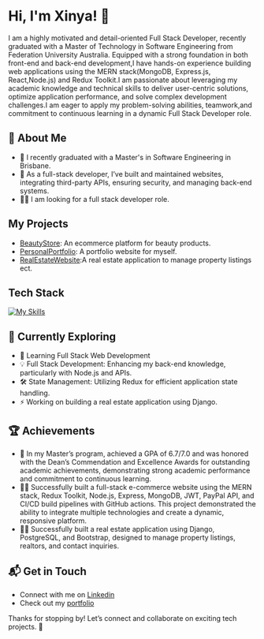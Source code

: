 # Hi, I'm Xinya! 👋

I am a highly motivated and detail-oriented Full Stack Developer, recently graduated with a Master of Technology in Software Engineering from Federation University Australia. Equipped with a strong foundation in both front-end and back-end development,I have hands-on experience building web applications using the MERN stack(MongoDB, Express.js, React,Node.js) and Redux Toolkit.I am passionate about leveraging my academic knowledge and technical skills to deliver user-centric solutions, optimize application performance, and solve complex development challenges.I am eager to apply my problem-solving abilities, teamwork,and commitment to continuous learning in a dynamic Full Stack Developer role.

## 🚀 About Me

- 🔭 I recently graduated with a Master's in Software Engineering in Brisbane.
- 📝 As a full-stack developer, I’ve built and maintained websites, integrating third-party APIs, ensuring security, and managing back-end systems.
- 👨‍💻 I am looking for a full stack developer role.

## My Projects

- [BeautyStore](https://www.beautystore.party/): An ecommerce platform for beauty products.
- [PersonalPortfolio](https://xinya-liu-portfolio.netlify.app/): A portfolio website for myself.
- [RealEstateWebsite](http://houseseek.site/):A real estate application to manage property listings ect.

## Tech Stack

[![My Skills](https://skillicons.dev/icons?i=js,html,css,react,nodejs,mongodb,bootstrap,figma,git,java,python,sap)](https://skillicons.dev)

## 🌱 Currently Exploring

- 🚀 Learning Full Stack Web Development
- 💡 Full Stack Development: Enhancing my back-end knowledge, particularly with Node.js and APIs.
- 🛠️ State Management: Utilizing Redux for efficient application state handling.
- ⚡ Working on building a real estate application using Django.

## 🏆 Achievements

- 🌟 In my Master’s program, achieved a GPA of 6.7/7.0 and was honored with the Dean’s Commendation and Excellence Awards for outstanding academic achievements, demonstrating strong academic performance and commitment to continuous learning.
- 👨‍💻 Successfully built a full-stack e-commerce website using the MERN stack, Redux Toolkit, Node.js, Express, MongoDB, JWT, PayPal API, and CI/CD build pipelines with GitHub actions. This project demonstrated the ability to integrate multiple technologies and create a dynamic, responsive platform.
- 👨‍💻 Successfully built a real estate application using Django, PostgreSQL, and Bootstrap, designed to manage property listings, realtors, and contact inquiries.

## 📬 Get in Touch

- Connect with me on [Linkedin](https://www.linkedin.com/in/xinya-liu-740760121/)
- Check out my [portfolio](https://xinya-liu-portfolio.netlify.app/)


Thanks for stopping by! Let’s connect and collaborate on exciting tech projects. 🚀
